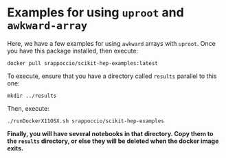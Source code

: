 # Examples for using `uproot` and `awkward-array`

Here, we have a few examples for using `awkward` arrays with
`uproot`. Once you have this package installed, then execute:

```
docker pull srappoccio/scikit-hep-examples:latest
```

To execute, ensure that you have a directory called `results` parallel
to this one:

```
mkdir ../results
```

Then, execute:

```
./runDockerX11OSX.sh srappoccio/scikit-hep-examples
```

**Finally, you will have several notebooks in that directory. Copy
them to the `results` directory, or else they will be deleted when the
docker image exits.**
